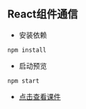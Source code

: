## React组件通信
- 安装依赖

```
npm install
```

- 启动预览

```
npm start
```

- [点击查看课件](./courseware/ReactState.md)